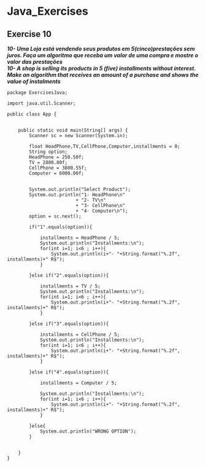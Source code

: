 # Java_Exercises
## Exercise 10
***10- Uma Loja está vendendo seus produtos em 5(cinco)prestações sem juros. Faça um algoritmo que receba um valor de uma compra e mostre o valor das prestações***<br>
***10- A shop is selling its products in 5 (five) installments without interest. Make an algorithm that receives an amount of a purchase and shows the value of instalments***
``` 
package ExercisesJava;

import java.util.Scanner;

public class App {
    
    
    public static void main(String[] args) {
        Scanner sc = new Scanner(System.in);
        
        float HeadPhone,TV,CellPhone,Computer,installments = 0;
        String option;
        HeadPhone = 250.50f;
        TV = 2800.80f;
        CellPhone = 3800.55f;
        Computer = 6000.00f;
        
        
        System.out.println("Select Product");
        System.out.println("1- HeadPhone\n"
                         + "2- TV\n"
                         + "3- CellPhone\n"
                         + "4- Computer\n");
        option = sc.next();
        
        if("1".equals(option)){
            
            installments = HeadPhone / 5;
            System.out.println("Installments:\n");
            for(int i=1; i<6 ; i++){
                System.out.println(i+"- "+String.format("%.2f", installments)+" R$");
            }
        
        }else if("2".equals(option)){
            
            installments = TV / 5;
            System.out.println("Installments:\n");
            for(int i=1; i<6 ; i++){
                System.out.println(i+"- "+String.format("%.2f", installments)+" R$");
            }
        
        }else if("3".equals(option)){
            
            installments = CellPhone / 5;
            System.out.println("Installments:\n");
            for(int i=1; i<6 ; i++){
                System.out.println(i+"- "+String.format("%.2f", installments)+" R$");
            }
        
        }else if("4".equals(option)){
            
            installments = Computer / 5;
            
            System.out.println("Installments:\n");
            for(int i=1; i<6 ; i++){
                System.out.println(i+"- "+String.format("%.2f", installments)+" R$");
            }
        
        }else{
            System.out.println("WRONG OPTION");
        }
        
   
    }
}

```
